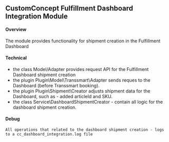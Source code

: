## CustomConcept Fulfillment Dashboard Integration Module

#### Overview

   The module provides functionality for shipment creation in the Fulfillment Dashboard
 

#### Technical
   - the class Model/Adapter provides request API for the Fulfillment Dashboard shipment creation
   - the plugin Plugin\Model\Transsmart\Adapter sends reques to the Dashboard (before Transsmart booking).  
   - the plugin Plugin\Shipment\Creator adjusts shipment data for the Dashboard, such as - added articleId and SKU.
   - the class Service\DashboardShipmentCreator - contain all logic for the dashboard shipment creation.


#### Debug
    All operations that related to the dashboard shipment creation - logs to a cc_dashboard_integration.log file
   
